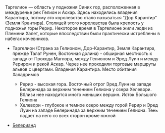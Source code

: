 Таргелион — область у подножия Синих гор, расположенная в междуречье рек Гелион
и Аскар. Здесь находились владения Карантира, потому это королевство стало
называться "Дор Карантир" (Земля Крантира). Столицей этого королевства была
крепость у подножья горы Рерир. Некоторое время в Таргелионе жили люди из
Племени Халет, которые впоследствии были практически истреблены в набегах
кочевников.

*   Таргелион (Страна за Гелионом, Дор-Карантир, Земля Карантира, прежде Талат
    Рунен, Восточная долина) - обширная местность к западу от Прохода Маглора,
    между Гелионом и Эред Луин и между Рериром и рекой Аскар. Через нее
    проходили торговые маршруты альвов с цвергами.
    Владения Карантира. Место обитания Халадримов
    *   Рерир - высокая гора. Восточный отрог Эред Луин на западе Белеринада за
        верхним течением Гелиона у озера Хелевори. Вблизи нее находится много
        меньших вершин. Исток Большого Гелиона
    *   Хелевори - глубокое и темное озеро между горой Рерир и Эред Луин на
        западе Белеринада за верхним течением Гелиона. Тень падает на него со
        всех сторон кроме южной


*   [Белерианд](index.md)
